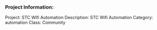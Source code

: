 ### Project Information:
Project: STC Wifi Automation
Description: STC Wifi Automation
Category: automation
Class: Community
